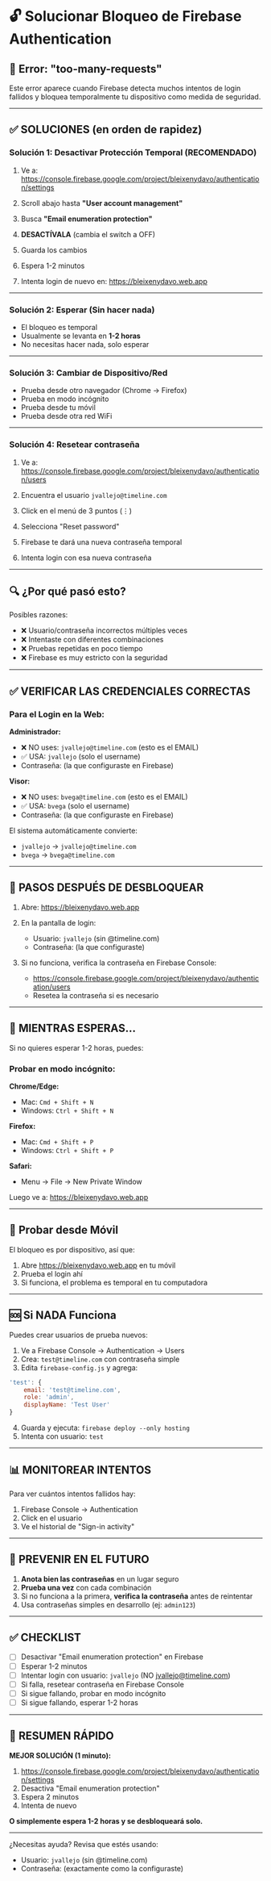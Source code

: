 # 🔓 Solucionar Bloqueo de Firebase Authentication

## 🚨 Error: "too-many-requests"

Este error aparece cuando Firebase detecta muchos intentos de login fallidos y bloquea temporalmente tu dispositivo como medida de seguridad.

---

## ✅ SOLUCIONES (en orden de rapidez)

### Solución 1: Desactivar Protección Temporal (RECOMENDADO)

1. Ve a: https://console.firebase.google.com/project/bleixenydavo/authentication/settings

2. Scroll abajo hasta **"User account management"**

3. Busca **"Email enumeration protection"**

4. **DESACTÍVALA** (cambia el switch a OFF)

5. Guarda los cambios

6. Espera 1-2 minutos

7. Intenta login de nuevo en: https://bleixenydavo.web.app

---

### Solución 2: Esperar (Sin hacer nada)

- El bloqueo es temporal
- Usualmente se levanta en **1-2 horas**
- No necesitas hacer nada, solo esperar

---

### Solución 3: Cambiar de Dispositivo/Red

- Prueba desde otro navegador (Chrome → Firefox)
- Prueba en modo incógnito
- Prueba desde tu móvil
- Prueba desde otra red WiFi

---

### Solución 4: Resetear contraseña

1. Ve a: https://console.firebase.google.com/project/bleixenydavo/authentication/users

2. Encuentra el usuario `jvallejo@timeline.com`

3. Click en el menú de 3 puntos (⋮)

4. Selecciona "Reset password"

5. Firebase te dará una nueva contraseña temporal

6. Intenta login con esa nueva contraseña

---

## 🔍 ¿Por qué pasó esto?

Posibles razones:
- ❌ Usuario/contraseña incorrectos múltiples veces
- ❌ Intentaste con diferentes combinaciones
- ❌ Pruebas repetidas en poco tiempo
- ❌ Firebase es muy estricto con la seguridad

---

## ✅ VERIFICAR LAS CREDENCIALES CORRECTAS

### Para el Login en la Web:

**Administrador:**
- ❌ NO uses: `jvallejo@timeline.com` (esto es el EMAIL)
- ✅ USA: `jvallejo` (solo el username)
- Contraseña: (la que configuraste en Firebase)

**Visor:**
- ❌ NO uses: `bvega@timeline.com` (esto es el EMAIL)
- ✅ USA: `bvega` (solo el username)
- Contraseña: (la que configuraste en Firebase)

El sistema automáticamente convierte:
- `jvallejo` → `jvallejo@timeline.com`
- `bvega` → `bvega@timeline.com`

---

## 🎯 PASOS DESPUÉS DE DESBLOQUEAR

1. Abre: https://bleixenydavo.web.app

2. En la pantalla de login:
   - Usuario: `jvallejo` (sin @timeline.com)
   - Contraseña: (la que configuraste)

3. Si no funciona, verifica la contraseña en Firebase Console:
   - https://console.firebase.google.com/project/bleixenydavo/authentication/users
   - Resetea la contraseña si es necesario

---

## 🔄 MIENTRAS ESPERAS...

Si no quieres esperar 1-2 horas, puedes:

### Probar en modo incógnito:

**Chrome/Edge:**
- Mac: `Cmd + Shift + N`
- Windows: `Ctrl + Shift + N`

**Firefox:**
- Mac: `Cmd + Shift + P`
- Windows: `Ctrl + Shift + P`

**Safari:**
- Menu → File → New Private Window

Luego ve a: https://bleixenydavo.web.app

---

## 📱 Probar desde Móvil

El bloqueo es por dispositivo, así que:
1. Abre https://bleixenydavo.web.app en tu móvil
2. Prueba el login ahí
3. Si funciona, el problema es temporal en tu computadora

---

## 🆘 Si NADA Funciona

Puedes crear usuarios de prueba nuevos:

1. Ve a Firebase Console → Authentication → Users
2. Crea: `test@timeline.com` con contraseña simple
3. Edita `firebase-config.js` y agrega:

```javascript
'test': {
    email: 'test@timeline.com',
    role: 'admin',
    displayName: 'Test User'
}
```

4. Guarda y ejecuta: `firebase deploy --only hosting`
5. Intenta con usuario: `test`

---

## 📊 MONITOREAR INTENTOS

Para ver cuántos intentos fallidos hay:

1. Firebase Console → Authentication
2. Click en el usuario
3. Ve el historial de "Sign-in activity"

---

## 🔐 PREVENIR EN EL FUTURO

1. **Anota bien las contraseñas** en un lugar seguro
2. **Prueba una vez** con cada combinación
3. Si no funciona a la primera, **verifica la contraseña** antes de reintentar
4. Usa contraseñas simples en desarrollo (ej: `admin123`)

---

## ✅ CHECKLIST

- [ ] Desactivar "Email enumeration protection" en Firebase
- [ ] Esperar 1-2 minutos
- [ ] Intentar login con usuario: `jvallejo` (NO jvallejo@timeline.com)
- [ ] Si falla, resetear contraseña en Firebase Console
- [ ] Si sigue fallando, probar en modo incógnito
- [ ] Si sigue fallando, esperar 1-2 horas

---

## 🎯 RESUMEN RÁPIDO

**MEJOR SOLUCIÓN (1 minuto):**

1. https://console.firebase.google.com/project/bleixenydavo/authentication/settings
2. Desactiva "Email enumeration protection"
3. Espera 2 minutos
4. Intenta de nuevo

**O simplemente espera 1-2 horas y se desbloqueará solo.**

---

¿Necesitas ayuda? Revisa que estés usando:
- Usuario: `jvallejo` (sin @timeline.com)
- Contraseña: (exactamente como la configuraste)

